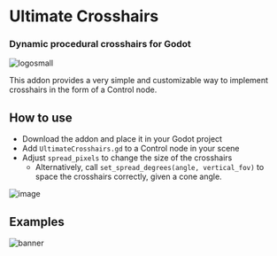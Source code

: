 # Ultimate Crosshairs
### Dynamic procedural crosshairs for Godot
![logosmall](https://github.com/user-attachments/assets/f9b861d3-9012-4bc5-9e4f-9c49e0b4152b)

This addon provides a very simple and customizable way to implement crosshairs in the form of a Control node.

## How to use

- Download the addon and place it in your Godot project
- Add `UltimateCrosshairs.gd` to a Control node in your scene
- Adjust `spread_pixels` to change the size of the crosshairs
  - Alternatively, call `set_spread_degrees(angle, vertical_fov)` to space the crosshairs correctly, given a cone angle.

![image](https://github.com/user-attachments/assets/29bd5d33-4911-40b2-bc3d-64ac82263222)
## Examples
![banner](https://github.com/user-attachments/assets/b1c66e93-b8ea-400e-a31e-e0e789ccab8e)

